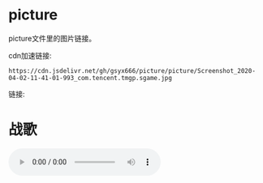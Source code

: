 # picture

picture文件里的图片链接。

cdn加速链接:

    https://cdn.jsdelivr.net/gh/gsyx666/picture/picture/Screenshot_2020-04-02-11-41-01-993_com.tencent.tmgp.sgame.jpg
    
链接:

   
    
# 战歌
    
<audio src='逃跑计划%20-%20再飞行.mp3' controls><a href='逃跑计划%20-%20再飞行.mp3'>再飞行</a></audio>

